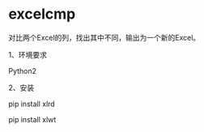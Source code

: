 # excelcmp
对比两个Excel的列，找出其中不同，输出为一个新的Excel。

1、环境要求

Python2


2、安装

pip install xlrd

pip install xlwt
